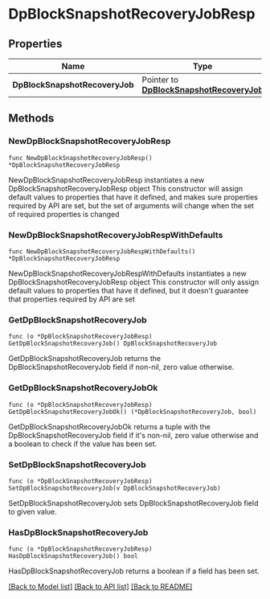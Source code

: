 # DpBlockSnapshotRecoveryJobResp

## Properties

Name | Type | Description | Notes
------------ | ------------- | ------------- | -------------
**DpBlockSnapshotRecoveryJob** | Pointer to [**DpBlockSnapshotRecoveryJob**](DpBlockSnapshotRecoveryJob.md) |  | [optional] 

## Methods

### NewDpBlockSnapshotRecoveryJobResp

`func NewDpBlockSnapshotRecoveryJobResp() *DpBlockSnapshotRecoveryJobResp`

NewDpBlockSnapshotRecoveryJobResp instantiates a new DpBlockSnapshotRecoveryJobResp object
This constructor will assign default values to properties that have it defined,
and makes sure properties required by API are set, but the set of arguments
will change when the set of required properties is changed

### NewDpBlockSnapshotRecoveryJobRespWithDefaults

`func NewDpBlockSnapshotRecoveryJobRespWithDefaults() *DpBlockSnapshotRecoveryJobResp`

NewDpBlockSnapshotRecoveryJobRespWithDefaults instantiates a new DpBlockSnapshotRecoveryJobResp object
This constructor will only assign default values to properties that have it defined,
but it doesn't guarantee that properties required by API are set

### GetDpBlockSnapshotRecoveryJob

`func (o *DpBlockSnapshotRecoveryJobResp) GetDpBlockSnapshotRecoveryJob() DpBlockSnapshotRecoveryJob`

GetDpBlockSnapshotRecoveryJob returns the DpBlockSnapshotRecoveryJob field if non-nil, zero value otherwise.

### GetDpBlockSnapshotRecoveryJobOk

`func (o *DpBlockSnapshotRecoveryJobResp) GetDpBlockSnapshotRecoveryJobOk() (*DpBlockSnapshotRecoveryJob, bool)`

GetDpBlockSnapshotRecoveryJobOk returns a tuple with the DpBlockSnapshotRecoveryJob field if it's non-nil, zero value otherwise
and a boolean to check if the value has been set.

### SetDpBlockSnapshotRecoveryJob

`func (o *DpBlockSnapshotRecoveryJobResp) SetDpBlockSnapshotRecoveryJob(v DpBlockSnapshotRecoveryJob)`

SetDpBlockSnapshotRecoveryJob sets DpBlockSnapshotRecoveryJob field to given value.

### HasDpBlockSnapshotRecoveryJob

`func (o *DpBlockSnapshotRecoveryJobResp) HasDpBlockSnapshotRecoveryJob() bool`

HasDpBlockSnapshotRecoveryJob returns a boolean if a field has been set.


[[Back to Model list]](../README.md#documentation-for-models) [[Back to API list]](../README.md#documentation-for-api-endpoints) [[Back to README]](../README.md)



